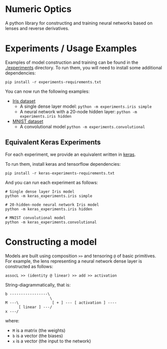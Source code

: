 # Numeric Optics

A python library for constructing and training neural networks based on lenses
and reverse derivatives.

# Experiments / Usage Examples

Examples of model construction and training can be found in the
[./experiments](./experiments) directory.
To run them, you will need to install some additional dependencies:

    pip install -r experiments-requirements.txt

You can now run the following examples:

- [Iris dataset](http://archive.ics.uci.edu/ml/datasets/Iris/)
  - A single dense layer model: `python -m experiments.iris simple`
  - A neural network with a 20-node hidden layer: `python -m experiments.iris hidden`
- [MNIST dataset](http://yann.lecun.com/exdb/mnist/)
  - A convolutional model `python -m experiments.convolutional`

## Equivalent Keras Experiments

For each experiment, we provide an equivalent written in [keras][keras].

[keras]: https://keras.io/

To run them, install keras and tensorflow dependencies:

    pip install -r keras-experiments-requirements.txt

And you can run each experiment as follows:

    # Single dense layer Iris model
    python -m keras_experiments.iris simple

    # 20-hidden-node neural network Iris model
    python -m keras_experiments.iris hidden

    # MNIST convolutional model
    python -m keras_experiments.convolutional

# Constructing a model

Models are built using composition `>>` and tensoring `@` of basic primitives.
For example, the lens representing a neural network dense layer is constructed as follows:

    assocL >> (identity @ linear) >> add >> activation

String-diagrammatically, that is:

    b -----------------\
                        \
    M ---\               [ + ] --- [ activation ] ----
          [ linear ] ---/
    x ---/

where:

- `M` is a matrix (the weights)
- `b` is a vector (the biases)
- `x` is a vector (the input to the network)
